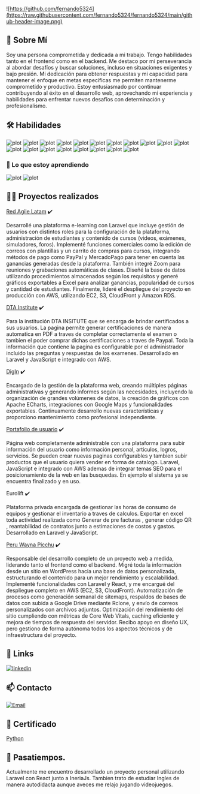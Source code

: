 ![https://github.com/fernando5324](https://raw.githubusercontent.com/fernando5324/fernando5324/main/github-header-image.png)

## 🚀 Sobre Mí
Soy una persona comprometida y dedicada a mi trabajo. Tengo habilidades tanto en el frontend como en el backend. Me destaco por mi perseverancia al abordar desafíos y buscar soluciones, incluso en situaciones exigentes y bajo presión. Mi dedicación para obtener respuestas y mi capacidad para mantener el enfoque en metas específicas me permiten mantenerme comprometido y productivo. Estoy entusiasmado por continuar contribuyendo al éxito en el desarrollo web, aprovechando mi experiencia y habilidades para enfrentar nuevos desafíos con determinación y profesionalismo.

## 🛠 Habilidades

![plot](https://img.shields.io/badge/HTML5-E34F26?style=for-the-badge&logo=html5&logoColor=white)
![plot](https://img.shields.io/badge/CSS3-1572B6?style=for-the-badge&logo=css3&logoColor=white)
![plot](https://img.shields.io/badge/JavaScript-323330?style=for-the-badge&logo=javascript&logoColor=F7DF1E)
![plot](https://img.shields.io/badge/jQuery-0769AD?style=for-the-badge&logo=jquery&logoColor=white)
![plot](https://img.shields.io/badge/MySQL-005C84?style=for-the-badge&logo=mysql&logoColor=white)
![plot](https://img.shields.io/badge/json-5E5C5C?style=for-the-badge&logo=json&logoColor=white)
![plot](https://img.shields.io/badge/PHP-777BB4?style=for-the-badge&logo=php&logoColor=white)
![plot](https://img.shields.io/badge/Laravel-FF2D20?style=for-the-badge&logo=laravel&logoColor=white)
![plot](https://img.shields.io/badge/React-20232A?style=for-the-badge&logo=react&logoColor=61DAFB)
![plot](https://img.shields.io/badge/Bootstrap-563D7C?style=for-the-badge&logo=bootstrap&logoColor=white)
![plot](https://img.shields.io/badge/Sass-CC6699?style=for-the-badge&logo=sass&logoColor=white)
![plot](https://img.shields.io/badge/GitLab-330F63?style=for-the-badge&logo=gitlab&logoColor=white)
![plot](https://img.shields.io/badge/Chart%20js-FF6384?style=for-the-badge&logo=chartdotjs&logoColor=white)
![plot](https://img.shields.io/badge/Amazon_AWS-FF9900?style=for-the-badge&logo=amazonaws&logoColor=white)
![plot](https://img.shields.io/badge/Google%20Analytics-E37400?style=for-the-badge&logo=google%20analytics&logoColor=white)
![plot](https://img.shields.io/badge/npm-CB3837?style=for-the-badge&logo=npm&logoColor=white)
![plot](https://img.shields.io/badge/Composer-885630?style=for-the-badge&logo=Composer&logoColor=white)
![plot](https://img.shields.io/badge/Webpack-8DD6F9?style=for-the-badge&logo=Webpack&logoColor=white)
![plot](https://img.shields.io/badge/vite-%23646CFF.svg?style=for-the-badge&logo=vite&logoColor=white)

### 🧠 Lo que estoy aprendiendo
![plot](https://img.shields.io/badge/Docker-2CA5E0?style=for-the-badge&logo=docker&logoColor=white)
![plot](https://img.shields.io/badge/python-3670A0?style=for-the-badge&logo=python&logoColor=ffdd54)


## 👨‍💻 Proyectos realizados

 [Red Agile Latam](https://redagilelatam.com/) ✔️
    
Desarrollé una plataforma e-learning con Laravel que incluye gestión de usuarios con distintos roles para la configuración de la plataforma, administración de estudiantes y contenido de cursos (videos, exámenes, simuladores, foros). Implementé funciones comerciales como la edición de correos con plantillas y un carrito de compras para cursos, integrando métodos de pago como PayPal y MercadoPago para tener en cuenta las ganancias generadas desde la plataforma. También integré Zoom para reuniones y grabaciones automáticas de clases. Diseñé la base de datos utilizando procedimientos almacenados según los requisitos y generé gráficos exportables a Excel para analizar ganancias, popularidad de cursos y cantidad de estudiantes. Finalmente, lideré el despliegue del proyecto en producción con AWS, utilizando EC2, S3, CloudFront y Amazon RDS.
    
 [DTA Institute](https://dtainstitute.com/) ✔️

Para la institución DTA INSITUTE que se encarga de brindar certificados a sus usuarios. La pagina permite generar certificaciones de manera automatica en PDF a traves de completar correctamente el examen o tambien el poder comprar dichas certificaciones a traves de Paypal. Toda la información que contiene la pagina es configurable por el administrador incluido las preguntas y respuestas de los examenes. Desarrollado en Laravel y JavaScript e integrado con AWS.

 [DigIn](https://digin.pe/) ✔️
 
Encargado de la gestión de la plataforma web, creando múltiples páginas administrativas y generando informes según las necesidades, incluyendo la organización de grandes volúmenes de datos, la creación de gráficos con Apache ECharts, integraciones con Google Maps y funcionalidades exportables. Continuamente desarrollo nuevas características y proporciono mantenimiento como profesional independiente.
 
 [Portafolio de usuario](https://www.renzotrisoglio.com/) ✔️

 Página web completamente administrable con una plataforma para subir información del usuario como información personal, articulos, logros, servicios. Se pueden crear nuevas paginas configurables y tambien subir productos que el usuario quiera vender en forma de catalogo. Laravel, JavaScript e integrado con AWS ademas de integrar temas SEO para el posicionamiento de la web en las busquedas. En ejemplo el sistema ya se encuentra finalizado y en uso. 

 Eurolift ✔️

 Plataforma privada encargada de gestionar las horas de consumo de equipos y gestionar el inventario a traves de calculos. Exportar en excel toda actividad realizada como Generar de pre facturas , generar código QR , reantabilidad de contratos junto a estimaciones de costos y gastos. Desarrollado en Laravel y JavaScript. 

 [Peru Wayna Picchu](https://peruwaynapicchu.com) ✔️
 
 Responsable del desarrollo completo de un proyecto web a medida, liderando tanto el frontend como el backend. Migré toda la información desde un sitio en WordPress hacia una base de datos personalizada, estructurando el contenido para un mejor rendimiento y escalabilidad. Implementé funcionalidades con Laravel y React, y me encargué del despliegue completo en AWS (EC2, S3, CloudFront). Automatización de procesos como generación semanal de sitemaps, respaldos de bases de datos con subida a Google Drive mediante Rclone, y envío de correos personalizados con archivos adjuntos. Optimización del rendimiento del sitio cumpliendo con métricas de Core Web Vitals, caching eficiente y mejora de tiempos de respuesta del servidor. Recibo apoyo en diseño UX, pero gestiono de forma autónoma todos los aspectos técnicos y de infraestructura del proyecto.
 

## 🔗 Links
[![linkedin](https://img.shields.io/badge/linkedin-0A66C2?style=for-the-badge&logo=linkedin&logoColor=white)](https://www.linkedin.com/in/luis-fernando-baltazar-valenzuela-4499b148/)




## 📫 Contacto

[![Email](https://img.shields.io/badge/lfbaltazarv@gmail.com-email-D14836?style=for-the-badge&logo=gmail&logoColor=red&labelColor=fff)](mailto:lfbaltazarv@gmail.com)

## 🏅 Certificado

[Python](https://raw.githubusercontent.com/fernando5324/fernando5324/main/certificado-actualizacion-en-python.pdf)


## 🎯 Pasatiempos.
Actualmente me encuentro desarrollado un proyecto personal utilizando Laravel con React junto a IneriaJs. Tambien trato de estudiar Ingles de manera autodidacta aunque aveces me relajo jugando videojuegos.
